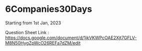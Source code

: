 # 6Companies30Days

Starting from 1st Jan, 2023

Question Sheet Link : https://docs.google.com/document/d/1jkVKWPcOAE2Xjt7GFLV-M8N50HygZpWcO26REFa7dZM/edit
